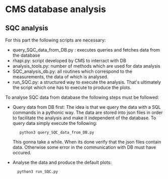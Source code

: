 
# CMS database analysis

## SQC analysis
For this part the following scripts are necessary:

* query_SQC_data_from_DB.py : executes queries and fetches data from the database
* rhapi.py: script developed by CMS to interract with DB
* analysis_tools.py: number of methods which are used for data analysis
* SQC_analysis_db.py: all routines which correspond to the measurements, the data of which is analysed.
* run_SQC.py: a structured way to execute the analysis. That's ultimately the script which one has to execute to produce the plots.

To analyse SQC data from database the following steps must be followed:

* Query data from DB first: The idea is that we query the data with a SQL commands in a pythonic way. The data are stored into json files
  in order to facilitate the analysis and make it independent of the database.
  To query data simply execute the following:

         python3 query_SQC_data_from_DB.py
         
  This gonna take a while. When its done verify that the json files contain data. Otherwise some error in the communication with DB must have occured.

* Analyse the data and produce the default plots:

        python3 run_SQC.py



